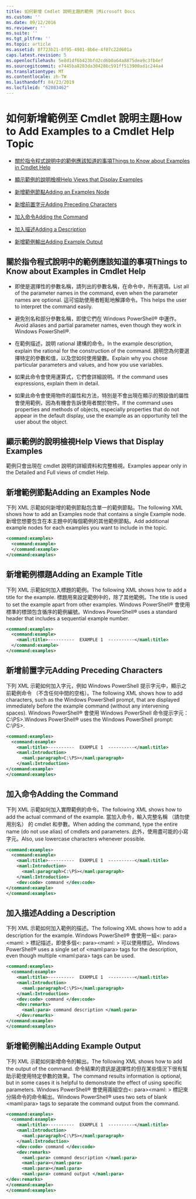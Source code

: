 ```yaml
---
title: 如何新增 Cmdlet 說明主題的範例 |Microsoft Docs
ms.custom: ''
ms.date: 09/12/2016
ms.reviewer: ''
ms.suite: ''
ms.tgt_pltfrm: ''
ms.topic: article
ms.assetid: 8f723b21-8f95-4981-8b6e-4f07c22d601a
caps.latest.revision: 5
ms.openlocfilehash: 5e8d1df6b423bfd2cd6b0a64a8875dea9c3fb4ef
ms.sourcegitcommit: e7445ba8203da304286c591ff513900ad1c244a4
ms.translationtype: MT
ms.contentlocale: zh-TW
ms.lasthandoff: 04/23/2019
ms.locfileid: "62083462"
---
```

# <a name="how-to-add-examples-to-a-cmdlet-help-topic"></a><span data-ttu-id="f4138-102">如何新增範例至 Cmdlet 說明主題</span><span class="sxs-lookup"><span data-stu-id="f4138-102">How to Add Examples to a Cmdlet Help Topic</span></span>

- [<span data-ttu-id="f4138-103">關於指令程式說明中的範例應該知道的事項</span><span class="sxs-lookup"><span data-stu-id="f4138-103">Things to Know about Examples in Cmdlet Help</span></span>](#Things-to-Know-about-Examples-in-Cmdlet-Help)

- [<span data-ttu-id="f4138-104">顯示範例的說明檢視</span><span class="sxs-lookup"><span data-stu-id="f4138-104">Help Views that Display Examples</span></span>](#Help-Views-that-Display-Examples)

- [<span data-ttu-id="f4138-105">新增範例節點</span><span class="sxs-lookup"><span data-stu-id="f4138-105">Adding an Examples Node</span></span>](#Adding-an-Examples-Node)

- [<span data-ttu-id="f4138-106">新增前置字元</span><span class="sxs-lookup"><span data-stu-id="f4138-106">Adding Preceding Characters</span></span>](#Adding-Preceding-Characters)

- [<span data-ttu-id="f4138-107">加入命令</span><span class="sxs-lookup"><span data-stu-id="f4138-107">Adding the Command</span></span>](#Adding-the-Command)

- [<span data-ttu-id="f4138-108">加入描述</span><span class="sxs-lookup"><span data-stu-id="f4138-108">Adding a Description</span></span>](#Adding-a-Description)

- [<span data-ttu-id="f4138-109">新增範例輸出</span><span class="sxs-lookup"><span data-stu-id="f4138-109">Adding Example Output</span></span>](#Adding-Example-Output)

## <a name="things-to-know-about-examples-in-cmdlet-help"></a><span data-ttu-id="f4138-110">關於指令程式說明中的範例應該知道的事項</span><span class="sxs-lookup"><span data-stu-id="f4138-110">Things to Know about Examples in Cmdlet Help</span></span>

- <span data-ttu-id="f4138-111">即使是選擇性的參數名稱，請列出的參數名稱，在命令中，所有選項。</span><span class="sxs-lookup"><span data-stu-id="f4138-111">List all of the parameter names in the command, even when the parameter names are optional.</span></span> <span data-ttu-id="f4138-112">這可協助使用者輕鬆地解譯命令。</span><span class="sxs-lookup"><span data-stu-id="f4138-112">This helps the user to interpret the command easily.</span></span>

- <span data-ttu-id="f4138-113">避免別名和部分參數名稱，即使它們在 Windows PowerShell® 中運作。</span><span class="sxs-lookup"><span data-stu-id="f4138-113">Avoid aliases and partial parameter names, even though they work in Windows PowerShell®.</span></span>

- <span data-ttu-id="f4138-114">在範例描述，說明 rational 建構的命令。</span><span class="sxs-lookup"><span data-stu-id="f4138-114">In the example description, explain the rational for the construction of the command.</span></span> <span data-ttu-id="f4138-115">說明您為何要選擇特定的參數和值，以及您如何使用變數。</span><span class="sxs-lookup"><span data-stu-id="f4138-115">Explain why you chose particular parameters and values, and how you use variables.</span></span>

- <span data-ttu-id="f4138-116">如果此命令會使用運算式，它們會詳細說明。</span><span class="sxs-lookup"><span data-stu-id="f4138-116">If the command uses expressions, explain them in detail.</span></span>

- <span data-ttu-id="f4138-117">如果此命令會使用物件的屬性和方法，特別是不會出現在顯示的預設值的屬性會使用範例，因為有機會告訴使用者關於物件。</span><span class="sxs-lookup"><span data-stu-id="f4138-117">If the command uses properties and methods of objects, especially properties that do not appear in the default display, use the example as an opportunity tell the user about the object.</span></span>

## <a name="help-views-that-display-examples"></a><span data-ttu-id="f4138-118">顯示範例的說明檢視</span><span class="sxs-lookup"><span data-stu-id="f4138-118">Help Views that Display Examples</span></span>

<span data-ttu-id="f4138-119">範例只會出現在 cmdlet 說明的詳細資料和完整檢視。</span><span class="sxs-lookup"><span data-stu-id="f4138-119">Examples appear only in the Detailed and Full views of cmdlet Help.</span></span>

## <a name="adding-an-examples-node"></a><span data-ttu-id="f4138-120">新增範例節點</span><span class="sxs-lookup"><span data-stu-id="f4138-120">Adding an Examples Node</span></span>

<span data-ttu-id="f4138-121">下列 XML 示範如何新增的範例節點包含單一的範例節點。</span><span class="sxs-lookup"><span data-stu-id="f4138-121">The following XML shows how to add an Examples node that contains a single Example node.</span></span> <span data-ttu-id="f4138-122">新增您想要包含在本主題中的每個範例的其他範例節點。</span><span class="sxs-lookup"><span data-stu-id="f4138-122">Add additional example nodes for each examples you want to include in the topic.</span></span>

```xml
<command:examples>
  <command:example>
  </command:example>
</command:examples>
```

## <a name="adding-an-example-title"></a><span data-ttu-id="f4138-123">新增範例標題</span><span class="sxs-lookup"><span data-stu-id="f4138-123">Adding an Example Title</span></span>

<span data-ttu-id="f4138-124">下列 XML 示範如何加入標題的範例。</span><span class="sxs-lookup"><span data-stu-id="f4138-124">The following XML shows how to add a title for the example.</span></span> <span data-ttu-id="f4138-125">標題用來設定範例中的，除了其他範例。</span><span class="sxs-lookup"><span data-stu-id="f4138-125">The title is used to set the example apart from other examples.</span></span> <span data-ttu-id="f4138-126">Windows PowerShell® 會使用標準的標頭包含循序的範例編號。</span><span class="sxs-lookup"><span data-stu-id="f4138-126">Windows PowerShell® uses a standard header that includes a sequential example number.</span></span>

```xml
<command:examples>
  <command:example>
    <maml:title>----------  EXAMPLE 1  ----------</maml:title>
  </command:example>
</command:examples>
```

## <a name="adding-preceding-characters"></a><span data-ttu-id="f4138-127">新增前置字元</span><span class="sxs-lookup"><span data-stu-id="f4138-127">Adding Preceding Characters</span></span>

<span data-ttu-id="f4138-128">下列 XML 示範如何加入字元，例如 Windows PowerShell 提示字元中，顯示之前範例命令 （不含任何中間的空格）。</span><span class="sxs-lookup"><span data-stu-id="f4138-128">The following XML shows how to add characters, such as the Windows PowerShell prompt, that are displayed immediately before the example command (without any intervening spaces).</span></span> <span data-ttu-id="f4138-129">Windows PowerShell® 會使用 Windows PowerShell 命令提示字元：C:\PS>.</span><span class="sxs-lookup"><span data-stu-id="f4138-129">Windows PowerShell® uses the Windows PowerShell prompt: C:\PS>.</span></span>

```xml
<command:examples>
  <command:example>
    <maml:title>----------  EXAMPLE 1  ----------</maml:title>
    <maml:Introduction>
      <maml:paragraph>C:\PS></maml:paragraph>
    </maml:Introduction>
</command:example>
</command:examples>
```

## <a name="adding-the-command"></a><span data-ttu-id="f4138-130">加入命令</span><span class="sxs-lookup"><span data-stu-id="f4138-130">Adding the Command</span></span>

<span data-ttu-id="f4138-131">下列 XML 示範如何加入實際範例的命令。</span><span class="sxs-lookup"><span data-stu-id="f4138-131">The following XML shows how to add the actual command of the example.</span></span> <span data-ttu-id="f4138-132">當加入命令，輸入完整名稱 （請勿使用別名） 的 cmdlet 和參數。</span><span class="sxs-lookup"><span data-stu-id="f4138-132">When adding the command, type the entire name (do not use alias) of cmdlets and parameters.</span></span> <span data-ttu-id="f4138-133">此外，使用盡可能的小寫字元。</span><span class="sxs-lookup"><span data-stu-id="f4138-133">Also, use lowercase characters whenever possible.</span></span>

```xml
<command:examples>
  <command:example>
    <maml:title>----------  EXAMPLE 1  ----------</maml:title>
    <maml:Introduction>
      <maml:paragraph>C:\PS></maml:paragraph>
    </maml:Introduction>
    <dev:code> command </dev:code>
</command:example>
</command:examples>
```

## <a name="adding-a-description"></a><span data-ttu-id="f4138-134">加入描述</span><span class="sxs-lookup"><span data-stu-id="f4138-134">Adding a Description</span></span>

<span data-ttu-id="f4138-135">下列 XML 示範如何加入範例的描述。</span><span class="sxs-lookup"><span data-stu-id="f4138-135">The following XML shows how to add a description for the example.</span></span> <span data-ttu-id="f4138-136">Windows PowerShell® 會使用一組\<: para><maml: > 標記描述，即使多個\<: para><maml: > 可以使用標記。</span><span class="sxs-lookup"><span data-stu-id="f4138-136">Windows PowerShell® uses a single set of \<maml:para> tags for the description, even though multiple \<maml:para> tags can be used.</span></span>

```xml
<command:examples>
  <command:example>
    <maml:title>----------  EXAMPLE 1  ----------</maml:title>
    <maml:Introduction>
      <maml:paragraph>C:\PS></maml:paragraph>
    </maml:Introduction>
    <dev:code> command </dev:code>
    <dev:remarks>
      <maml:para> command description </maml:para>
    </dev:remarks>
</command:example>
</command:examples>
```

## <a name="adding-example-output"></a><span data-ttu-id="f4138-137">新增範例輸出</span><span class="sxs-lookup"><span data-stu-id="f4138-137">Adding Example Output</span></span>

<span data-ttu-id="f4138-138">下列 XML 示範如何新增命令的輸出。</span><span class="sxs-lookup"><span data-stu-id="f4138-138">The following XML shows how to add the output of the command.</span></span> <span data-ttu-id="f4138-139">命令結果的資訊是選擇性的但在某些情況下很有幫助示範使用特定參數的效果。</span><span class="sxs-lookup"><span data-stu-id="f4138-139">The command results information is optional, but in some cases it is helpful to demonstrate the effect of using specific parameters.</span></span> <span data-ttu-id="f4138-140">Windows PowerShell® 會使用兩組空白\<: para><maml: > 標記來分隔命令的命令輸出。</span><span class="sxs-lookup"><span data-stu-id="f4138-140">Windows PowerShell® uses two sets of blank \<maml:para> tags to separate the command output from the command.</span></span>

```xml
<command:examples>
  <command:example>
    <maml:title>----------  EXAMPLE 1  ----------</maml:title>
    <maml:Introduction>
      <maml:paragraph>C:\PS></maml:paragraph>
    </maml:Introduction>
    <dev:code> command </dev:code>
    <dev:remarks>
      <maml:para> command description </maml:para>
      <maml:para></maml:para>
      <maml:para></maml:para>
      <maml:para> command output </maml:para>
</dev:remarks>
</command:example>
</command:examples>
```